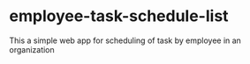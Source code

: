 # employee-task-schedule-list
This a simple web app for scheduling of task by employee in an organization
